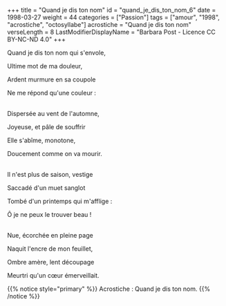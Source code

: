 +++
title = "Quand je dis ton nom"
id = "quand_je_dis_ton_nom_6"
date = 1998-03-27
weight = 44
categories = ["Passion"]
tags = ["amour", "1998", "acrostiche", "octosyllabe"]
acrostiche = "Quand je dis ton nom"
verseLength = 8
LastModifierDisplayName = "Barbara Post - Licence CC BY-NC-ND 4.0"
+++

Quand je dis ton nom qui s'envole,

Ultime mot de ma douleur,

Ardent murmure en sa coupole

Ne me répond qu'une couleur :

 \
Dispersée au vent de l'automne,

Joyeuse, et pâle de souffrir

Elle s'abîme, monotone,

Doucement comme on va mourir.

 \
Il n'est plus de saison, vestige

Saccadé d'un muet sanglot

Tombé d'un printemps qui m'afflige :

Ô je ne peux le trouver beau !

 \
Nue, écorchée en pleine page

Naquit l'encre de mon feuillet,

Ombre amère, lent découpage

Meurtri qu'un cœur émerveillait.

{{% notice style="primary" %}}
Acrostiche : Quand je dis ton nom.
{{% /notice %}}
